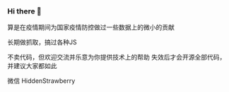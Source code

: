 ### Hi there 👋

算是在疫情期间为国家疫情防控做过一些数据上的微小的贡献

长期做抓取，搞过各种JS

不卖代码，但欢迎交流并乐意为你提供技术上的帮助
失效后才会开源全部代码，并建议大家都如此

微信 HiddenStrawberry

<!--
**HiddenStrawberry/HiddenStrawberry** is a ✨ _special_ ✨ repository because its `README.md` (this file) appears on your GitHub profile.

Here are some ideas to get you started:

- 🔭 I’m currently working on ...
- 🌱 I’m currently learning ...
- 👯 I’m looking to collaborate on ...
- 🤔 I’m looking for help with ...
- 💬 Ask me about ...
- 📫 How to reach me: ...
- 😄 Pronouns: ...
- ⚡ Fun fact: ...
-->
